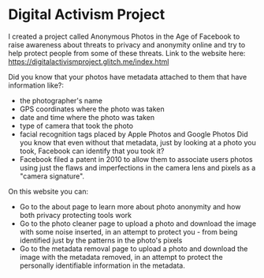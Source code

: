 Digital Activism Project
=================

I created a project called Anonymous Photos in the Age of Facebook to raise awareness about threats to privacy and anonymity online and try to help protect people from some of these threats. Link to the website here: https://digitalactivismproject.glitch.me/index.html

Did you know that your photos have metadata attached to them that have information like?:
- the photographer's name
- GPS coordinates where the photo was taken
- date and time where the photo was taken
- type of camera that took the photo
- facial recognition tags placed by Apple Photos and Google Photos
Did you know that even without that metadata, just by looking at a photo you took, Facebook can identify that you took it?
- Facebook filed a patent in 2010 to allow them to associate users photos using just the flaws and imperfections in the camera lens and pixels as a "camera signature".

On this website you can:
- Go to the about page to learn more about photo anonymity and how both privacy protecting tools work
- Go to the photo cleaner page to upload a photo and download the image with some noise inserted, in an attempt to protect you - from being identified just by the patterns in the photo's pixels
- Go to the metadata removal page to upload a photo and download the image with the metadata removed, in an attempt to protect the personally identifiable information in the metadata.
